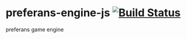 # preferans-engine-js [![Build Status](https://travis-ci.org/cope/preferans-engine-js.svg?branch=master)](https://travis-ci.org/cope/preferans-engine-js)
preferans game engine
